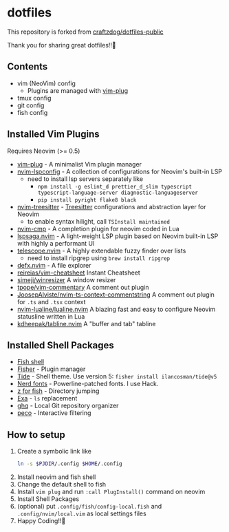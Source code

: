 # dotfiles
This repository is forked from [craftzdog/dotfiles-public](https://github.com/craftzdog/dotfiles-public)

Thank you for sharing great dotfiles!!🌈

## Contents

- vim (NeoVim) config
  - Plugins are managed with [vim-plug](https://github.com/junegunn/vim-plug)
- tmux config
- git config
- fish config

## Installed Vim Plugins

Requires Neovim (>= 0.5)

- [vim-plug](https://github.com/junegunn/vim-plug) - A minimalist Vim plugin manager
- [nvim-lspconfig](https://github.com/neovim/nvim-lspconfig) - A collection of configurations for Neovim's built-in LSP
  - need to install lsp servers separately like
    - `npm install -g eslint_d prettier_d_slim typescript typescript-language-server diagnostic-languageserver`
    - `pip install pyright flake8 black`
- [nvim-treesitter](https://github.com/nvim-treesitter/nvim-treesitter) - [Treesitter](https://github.com/tree-sitter/tree-sitter) configurations and abstraction layer for Neovim
  - to enable syntax hilight, call `TSInstall maintained`
- [nvim-cmp](https://github.com/hrsh7th/nvim-cmp) - A completion plugin for neovim coded in Lua
- [lspsaga.nvim](https://github.com/tami5/lspsaga.nvim) - A light-weight LSP plugin based on Neovim built-in LSP with highly a performant UI
- [telescope.nvim](https://github.com/nvim-telescope/telescope.nvim) - A highly extendable fuzzy finder over lists
  - need to install ripgrep using `brew install ripgrep`
- [defx.nvim](https://github.com/Shougo/defx.nvim) - A file explorer
- [reireias/vim-cheatsheet](https://github.com/reireias/vim-cheatsheet) Instant Cheatsheet
- [simeji/winresizer](https://github.com/simeji/winresizer) A window resizer
- [tpope/vim-commentary](https://github.com/tpope/vim-commentary) A comment out plugin
- [JoosepAlviste/nvim-ts-context-commentstring](https://github.com/JoosepAlviste/nvim-ts-context-commentstring#integrations) A comment out plugin for `.ts` and `.tsx` context 
- [nvim-lualine/lualine.nvim](https://github.com/nvim-lualine/lualine.nvim) A blazing fast and easy to configure Neovim statusline written in Lua
- [kdheepak/tabline.nvim](https://github.com/kdheepak/tabline.nvim) A "buffer and tab" tabline

## Installed Shell Packages

- [Fish shell](https://fishshell.com/)
- [Fisher](https://github.com/jorgebucaran/fisher) - Plugin manager
- [Tide](https://github.com/IlanCosman/tide) - Shell theme. Use version 5: `fisher install ilancosman/tide@v5`
- [Nerd fonts](https://github.com/ryanoasis/nerd-fonts) - Powerline-patched fonts. I use Hack.
- [z for fish](https://github.com/jethrokuan/z) - Directory jumping
- [Exa](https://the.exa.website/) - `ls` replacement
- [ghq](https://github.com/x-motemen/ghq) - Local Git repository organizer
- [peco](https://github.com/peco/peco) - Interactive filtering


## How to setup
1. Create a symbolic link like
    ``` sh
    ln -s $PJDIR/.config $HOME/.config
    ```
1. Install neovim and fish shell
1. Change the default shell to fish
1. Install `vim plug` and run `:call PlugInstall()` command on neovim
1. Install Shell Packages
1. (optional) put `.config/fish/config-local.fish` and `.config/nvim/local.vim` as local settings files
1. Happy Coding!!🍻
